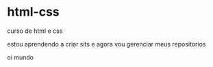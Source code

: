 # html-css
 curso de html e css

estou aprendendo a criar sits e agora vou gerenciar meus repositorios 

oi mundo 